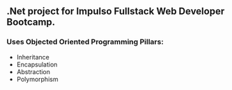 
## .Net project for Impulso Fullstack Web Developer Bootcamp. 
### Uses Objected Oriented Programming Pillars: 
- Inheritance 
- Encapsulation
- Abstraction
- Polymorphism
